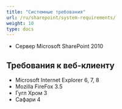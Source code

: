 ```yaml
---
title: "Системные требования"
url: /ru/sharepoint/system-requirements/
weight: 10
type: docs
---
```



- Сервер Microsoft SharePoint 2010
## **Требования к веб-клиенту**
- Microsoft Internet Explorer 6, 7, 8
- Mozilla FireFox 3.5
- Гугл Хром 3
- Сафари 4
